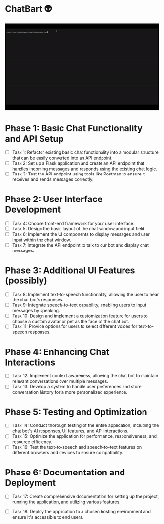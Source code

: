 # ChatBart :alien:
![chatbot](chat.gif)

# Phase 1: Basic Chat Functionality and API Setup
- [ ] Task 1: Refactor existing basic chat functionality into a modular structure that can be easily converted into an API endpoint.
- [ ] Task 2: Set up a Flask application and create an API endpoint that handles incoming messages and responds using the existing chat logic.
- [ ] Task 3: Test the API endpoint using tools like Postman to ensure it receives and sends messages correctly.
# Phase 2: User Interface Development
- [ ] Task 4: Choose front-end framework for your user interface.
- [ ] Task 5: Design the basic layout of the chat window,and input field.
- [ ] Task 6: Implement the UI components to display messages and user input within the chat window.
- [ ] Task 7: Integrate the API endpoint to talk to our bot and display chat messages.
# Phase 3: Additional UI Features (possibly)
- [ ] Task 8: Implement text-to-speech functionality, allowing the user to hear the chat bot's responses.
- [ ] Task 9: Integrate speech-to-text capability, enabling users to input messages by speaking.
- [ ] Task 10: Design and implement a customization feature for users to choose a custom avatar or pet as the face of the chat bot.
- [ ] Task 11: Provide options for users to select different voices for text-to-speech responses.
# Phase 4: Enhancing Chat Interactions
- [ ] Task 12: Implement context awareness, allowing the chat bot to maintain relevant conversations over multiple messages.
- [ ] Task 13: Develop a system to handle user preferences and store conversation history for a more personalized experience.
# Phase 5: Testing and Optimization
- [ ] Task 14: Conduct thorough testing of the entire application, including the chat bot's AI responses, UI features, and API interactions.
- [ ] Task 15: Optimize the application for performance, responsiveness, and resource efficiency.
- [ ] Task 16: Test the text-to-speech and speech-to-text features on different browsers and devices to ensure compatibility.
# Phase 6: Documentation and Deployment
- [ ] Task 17: Create comprehensive documentation for setting up the project, running the application, and utilizing various features.
- [ ] Task 18: Deploy the application to a chosen hosting environment and ensure it's accessible to end users.



